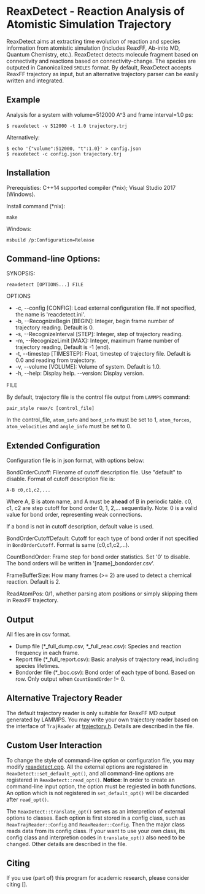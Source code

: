 # ReaxDetect - Reaction Analysis of Atomistic Simulation Trajectory

ReaxDetect aims at extracting time evolution of reaction and species information from atomistic simulation (includes ReaxFF, Ab-inito MD, Quantum Chemistry, etc.). ReaxDetect detects molecule fragment based on connectivity and reactions based on connectivity-change. The species are outputed in Canonicalized ``SMILES`` format. By default, ReaxDetect accepts ReaxFF trajectory as input, but an alternative trajectory parser can be easily written and integrated.

## Example

Analysis for a system with volume=512000 A^3 and frame interval=1.0 ps:

    $ reaxdetect -v 512000 -t 1.0 trajectory.trj

Alternatively:
    
    $ echo '{"volume":512000, "t":1.0}' > config.json
    $ reaxdetect -c config.json trajectory.trj

## Installation

Prerequisties: C++14 supported compiler (*nix); Visual Studio 2017 (Windows).

Install command (*nix):

    make

Windows:

    msbuild /p:Configuration=Release

## Command-line Options:
SYNOPSIS:

	reaxdetect [OPTIONS...] FILE

OPTIONS

- -c, --config [CONFIG]: Load external configuration file. If not specified, the name is 'reacdetect.ini'.
- -b, --RecognizeBegin [BEGIN]: Integer, begin frame number of trajectory reading. Default is 0.
- -s, --RecognizeInterval [STEP]: Integer, step of trajectory reading.
- -m, --RecognizeLimit [MAX]: Integer, maximum frame number of trajectory reading, Default is -1 (end).
- -t, --timestep [TIMESTEP]: Float, timestep of trajectory file. Default is 0.0 and reading from trajectory.
- -v, --volume [VOLUME]: Volume of system. Default is 1.0.
- -h, --help: Display help.
--version: Display version.

FILE

By default, trajectory file is the control file output from ``LAMMPS`` command:

    pair_style reax/c [control_file]

In the control_file, ``atom_info`` and ``bond_info`` must be set to 1, ``atom_forces``, ``atom_velocities`` and ``angle_info`` must be set to 0.

## Extended Configuration

Configuration file is in json format, with options below:

BondOrderCutoff: Filename of cutoff description file. Use "default" to disable. Format of cutoff description file is:
    
    A-B c0,c1,c2,...

Where A, B is atom name, and A must be __ahead__ of B in periodic table. c0, c1, c2 are step cutoff for bond order 0, 1, 2,... sequentially. Note: 0 is a valid value for bond order, representing weak connections.

If a bond is not in cutoff description, default value is used.

BondOrderCutoffDefault: Cutoff for each type of bond order if not specified in ``BondOrderCutoff``. Format is same (c0,c1,c2,...).

CountBondOrder:     Frame step for bond order statistics. Set '0' to disable. The bond orders will be written in '[name]_bondorder.csv'.

FrameBufferSize:    How many frames (>= 2) are used to detect a chemical reaction. Default is 2.

ReadAtomPos:        0/1, whether parsing atom positions or simply skipping them in ReaxFF trajectory.


## Output

All files are in csv format.

- Dump file (\*\_full\_dump.csv, \*\_full\_reac.csv): Species and reaction frequency in each frame.
- Report file (\*\_full_report.csv):     Basic analysis of trajectory read, including species lifetimes.
- Bondorder file (\*\_boc.csv):          Bond order of each type of bond. Based on row. Only output when ``CountBondOrder`` != 0.

## Alternative Trajectory Reader

The default trajectory reader is only suitable for ReaxFF MD output generated by LAMMPS. You may write your own trajectory reader based on the interface of ``TrajReader`` at [trajectory.h](reaxdetect/trajectory.h). Details are described in the file.

## Custom User Interaction

To change the style of command-line option or configuration file, you may modify [reaxdetect.cpp](reaxdetect/reaxdetect.cpp). All the external options are registered in ``ReaxDetect::set_default_opt()``, and all command-line options are registered in ``ReaxDetect::read_opt()``. **Notice**: In order to create an command-line input option, the option must be regiested in both functions. An option which is not registered in ``set_default_opt()`` will be discarded after ``read_opt()``.

The ``ReaxDetect::translate_opt()`` serves as an interpretion of external options to classes. Each option is first stored in a config class, such as ``ReaxTrajReader::Config`` and ``ReaxReader::Config``. Then the major class reads data from its config class. If your want to use your own class, its config class and interpretion codes in ``translate_opt()`` also need to be changed. Other details are described in the file.

## Citing

If you use (part of) this program for academic research, please consider citing [].